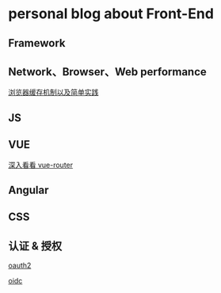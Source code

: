 # personal blog about Front-End


## Framework


## Network、Browser、Web performance
[浏览器缓存机制以及简单实践](https://github.com/mario56/blog/issues/1)

## JS

## VUE
[深入看看 vue-router](https://github.com/mario56/blog/issues/2)

## Angular

## CSS

## 认证 & 授权
[oauth2](https://github.com/mario56/blog/issues/3)

[oidc](https://github.com/mario56/blog/issues/4)
